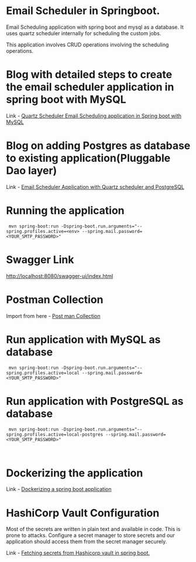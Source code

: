 # Email Scheduler in Springboot.
 
Email Scheduling application with spring boot and mysql as a database. It uses quartz scheduler internally for scheduling the custom jobs. 

This application involves CRUD operations involving the scheduling operations. 

# Blog with detailed steps to create the email scheduler application in spring boot with MySQL

Link - [Quartz Scheduler Email Scheduling application in Spring boot with MySQL](https://www.pranaybathini.com/quartz-scheduler-email-scheduling)

# Blog on adding Postgres as database to existing application(Pluggable Dao layer)

Link - [Email Scheduler Application with Quartz scheduler and PostgreSQL](https://www.pranaybathini.com/email-scheduler-application-with-quartz)

# Running the application

```
 mvn spring-boot:run -Dspring-boot.run.arguments="--spring.profiles.active=<env> --spring.mail.password=<YOUR_SMTP_PASSWORD>"                         
```

# Swagger Link

[http://localhost:8080/swagger-ui/index.html](http://localhost:8080/swagger-ui/index.html)

# Postman Collection

Import from here - [Post man Collection](https://github.com/pranaybathini/quartz-scheduler/blob/main/Quartz-Scheduler.postman_collection.json)

# Run application with MySQL as database

```
 mvn spring-boot:run -Dspring-boot.run.arguments="--spring.profiles.active=local --spring.mail.password=<YOUR_SMTP_PASSWORD>"                         
```

# Run application with PostgreSQL as database

```
 mvn spring-boot:run -Dspring-boot.run.arguments="--spring.profiles.active=local-postgres --spring.mail.password=<YOUR_SMTP_PASSWORD>" 
 
 
```

# Dockerizing the application

Link - [Dockerizing a spring boot application](https://www.pranaybathini.com/dockerizing-spring-boot-application)

# HashiCorp Vault Configuration

Most of the secrets are written in plain text and available in code. This is prone to attacks. Configure a secret manager to store secrets and our application 
should access them from the secret manager securely.

Link - [Fetching secrets from Hashicorp vault in spring boot.](https://www.pranaybathini.com/hashicorp-vault-config-in-spring-boot)
